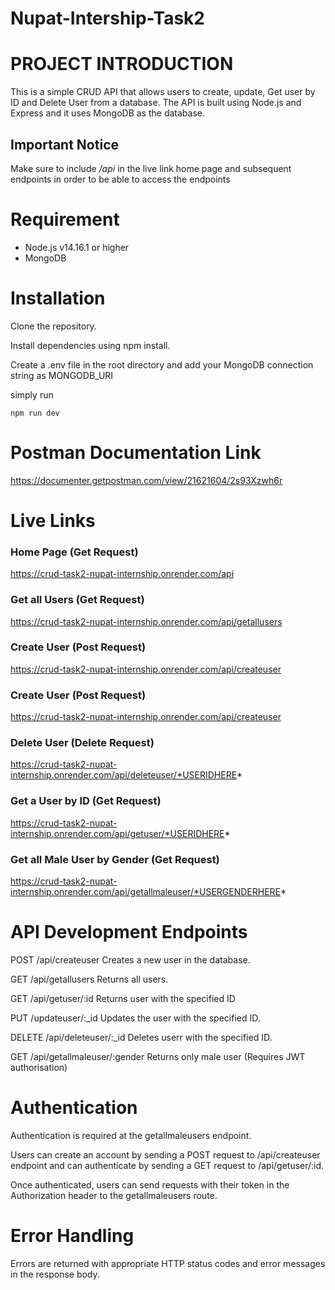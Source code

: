 # Nupat-Intership-Task2



# PROJECT INTRODUCTION
This is a simple CRUD API that allows users to create, update, Get user by ID and Delete User from a database. 
The API is built using Node.js and Express and it uses MongoDB as the database.

## Important Notice
Make sure to include */api* in the live link home page and subsequent endpoints in order to be able to access the endpoints


# Requirement

* Node.js v14.16.1 or higher
* MongoDB


# Installation

Clone the repository.

Install dependencies using npm install.

Create a .env file in the root directory and add your MongoDB connection string as MONGODB_URI

simply run 
```
npm run dev
```

# Postman Documentation Link
https://documenter.getpostman.com/view/21621604/2s93Xzwh6r


# Live Links

### Home Page (Get Request)
https://crud-task2-nupat-internship.onrender.com/api

### Get all Users (Get Request)
https://crud-task2-nupat-internship.onrender.com/api/getallusers

### Create User (Post Request)
https://crud-task2-nupat-internship.onrender.com/api/createuser

### Create User (Post Request)
https://crud-task2-nupat-internship.onrender.com/api/createuser

### Delete User (Delete Request)
https://crud-task2-nupat-internship.onrender.com/api/deleteuser/*USERIDHERE*

### Get a User by ID (Get Request)
https://crud-task2-nupat-internship.onrender.com/api/getuser/*USERIDHERE*

### Get all Male User by Gender (Get Request)
https://crud-task2-nupat-internship.onrender.com/api/getallmaleuser/*USERGENDERHERE*


# API Development Endpoints
POST /api/createuser
Creates a new user in the database.

GET /api/getallusers
Returns all users.

GET /api/getuser/:id
Returns user with the specified ID

PUT /updateuser/:_id
Updates the user with the specified ID.

DELETE /api/deleteuser/:_id
Deletes userr with the specified ID.

GET /api/getallmaleuser/:gender
Returns only male user (Requires JWT authorisation)

# Authentication
Authentication is required at the getallmaleusers endpoint.

Users can create an account by sending a POST request to /api/createuser endpoint and can authenticate by sending a GET request to /api/getuser/:id.

Once authenticated, users can send requests with their token in the Authorization header to the getallmaleusers route.


# Error Handling
Errors are returned with appropriate HTTP status codes and error messages in the response body.

